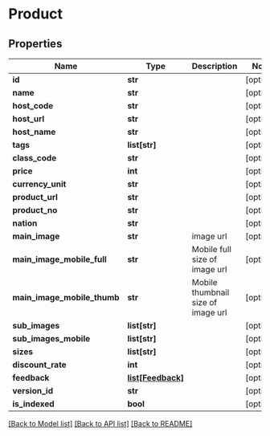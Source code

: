 # Product

## Properties
Name | Type | Description | Notes
------------ | ------------- | ------------- | -------------
**id** | **str** |  | [optional] 
**name** | **str** |  | [optional] 
**host_code** | **str** |  | [optional] 
**host_url** | **str** |  | [optional] 
**host_name** | **str** |  | [optional] 
**tags** | **list[str]** |  | [optional] 
**class_code** | **str** |  | [optional] 
**price** | **int** |  | [optional] 
**currency_unit** | **str** |  | [optional] 
**product_url** | **str** |  | [optional] 
**product_no** | **str** |  | [optional] 
**nation** | **str** |  | [optional] 
**main_image** | **str** | image url | [optional] 
**main_image_mobile_full** | **str** | Mobile full size of image url | [optional] 
**main_image_mobile_thumb** | **str** | Mobile thumbnail size of image url | [optional] 
**sub_images** | **list[str]** |  | [optional] 
**sub_images_mobile** | **list[str]** |  | [optional] 
**sizes** | **list[str]** |  | [optional] 
**discount_rate** | **int** |  | [optional] 
**feedback** | [**list[Feedback]**](Feedback.md) |  | [optional] 
**version_id** | **str** |  | [optional] 
**is_indexed** | **bool** |  | [optional] 

[[Back to Model list]](../README.md#documentation-for-models) [[Back to API list]](../README.md#documentation-for-api-endpoints) [[Back to README]](../README.md)


